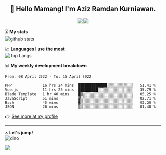 <h2 align="center">👋 Hello Mamang! I'm Aziz Ramdan Kurniawan.</h2>  
<p align="center">
  <img src="https://komarev.com/ghpvc/?username=azizramdan">
  <img src="https://wakatime.com/badge/user/90056fa0-4c31-4eca-954e-2a3ac05896f9.svg">
</p>
    
⏳ **My stats**  
![github stats](https://github-readme-stats.vercel.app/api?username=azizramdan&show_icons=true&count_private=true&title_color=000&hide_border=true&hide_title=true)  

📈 **Languages I use the most**  
![Top Langs](https://github-readme-stats.vercel.app/api/top-langs/?username=azizramdan&layout=compact&langs_count=6&hide=tsql&hide_border=true&hide_title=true&exclude_repo=Futsal-Go,Futsal-Go-Admin,Sistem-Informasi-Sensus-Harian-Rawat-Inap)  

📊 **My weekly development breakdown**
<!--START_SECTION:waka-->

```text
From: 08 April 2022 - To: 15 April 2022

PHP              16 hrs 24 mins  █████████████░░░░░░░░░░░░   51.41 %
Vue.js           11 hrs 25 mins  █████████░░░░░░░░░░░░░░░░   35.79 %
Blade Template   1 hr 40 mins    █▒░░░░░░░░░░░░░░░░░░░░░░░   05.25 %
JavaScript       51 mins         ▓░░░░░░░░░░░░░░░░░░░░░░░░   02.71 %
Bash             43 mins         ▓░░░░░░░░░░░░░░░░░░░░░░░░   02.28 %
JSON             26 mins         ▒░░░░░░░░░░░░░░░░░░░░░░░░   01.40 %
```

<!--END_SECTION:waka-->
👉 [See more at my profile](https://wakatime.com/@azizramdan)
***
🔝 **Let's jump!**  
![dino](https://raw.githubusercontent.com/azizramdan/azizramdan/master/dino.gif)  

![](https://hit.yhype.me/github/profile?user_id=27954794)
